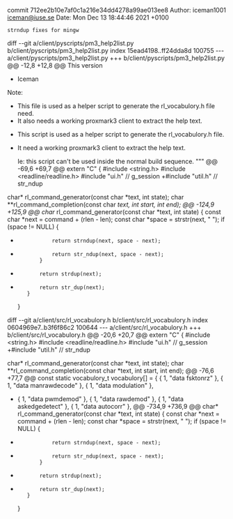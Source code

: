 commit 712ee2b10e7af0c1a216e34dd4278a99ae013ee8
Author: iceman1001 <iceman@iuse.se>
Date:   Mon Dec 13 18:44:46 2021 +0100

    strndup fixes for mingw

diff --git a/client/pyscripts/pm3_help2list.py b/client/pyscripts/pm3_help2list.py
index 15ead4198..ff24dda8d 100755
--- a/client/pyscripts/pm3_help2list.py
+++ b/client/pyscripts/pm3_help2list.py
@@ -12,8 +12,8 @@ This version
  - Iceman
 
 Note:
-    This file is used as a helper script to generate the rl_vocabulory.h file need.
-    It also needs a working proxmark3 client to extract the help text.
+    This script is used as a helper script to generate the rl_vocabulory.h file.
+    It need a working proxmark3 client to extract the help text.
 
     Ie: this script can't be used inside the normal build sequence.
 """
@@ -69,6 +69,7 @@ extern "C" {
 #include <string.h>
 #include <readline/readline.h>
 #include "ui.h"                          // g_session
+#include "util.h"                        // str_ndup
 
 char* rl_command_generator(const char *text, int state);
 char **rl_command_completion(const char *text, int start, int end);
@@ -124,9 +125,9 @@ char* rl_command_generator(const char *text, int state) {
             const char *next = command + (rlen - len);
             const char *space = strstr(next, " ");
             if (space != NULL) {
-                return strndup(next, space - next);
+                return str_ndup(next, space - next);
             }
-            return strdup(next);
+            return str_dup(next);
         }
     }
 
diff --git a/client/src/rl_vocabulory.h b/client/src/rl_vocabulory.h
index 0604969e7..b3f6f86c2 100644
--- a/client/src/rl_vocabulory.h
+++ b/client/src/rl_vocabulory.h
@@ -20,6 +20,7 @@ extern "C" {
 #include <string.h>
 #include <readline/readline.h>
 #include "ui.h"                          // g_session
+#include "util.h"                        // str_ndup
 
 char* rl_command_generator(const char *text, int state);
 char **rl_command_completion(const char *text, int start, int end);
@@ -76,6 +77,7 @@ const static vocabulory_t vocabulory[] = {
     { 1, "data fsktonrz" }, 
     { 1, "data manrawdecode" }, 
     { 1, "data modulation" }, 
+    { 1, "data pwmdemod" }, 
     { 1, "data rawdemod" }, 
     { 1, "data askedgedetect" }, 
     { 1, "data autocorr" }, 
@@ -734,9 +736,9 @@ char* rl_command_generator(const char *text, int state) {
             const char *next = command + (rlen - len);
             const char *space = strstr(next, " ");
             if (space != NULL) {
-                return strndup(next, space - next);
+                return str_ndup(next, space - next);
             }
-            return strdup(next);
+            return str_dup(next);
         }
     }
 

